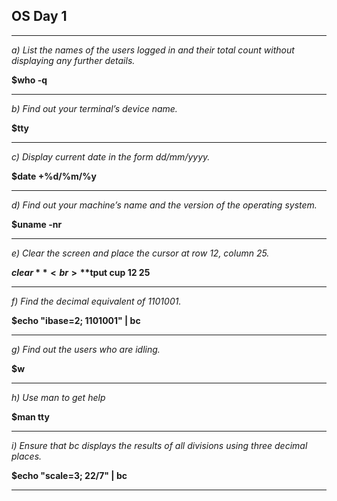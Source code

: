 ## OS Day 1

---

_a) List the names of the users logged in and their total count without displaying any further details._<br>

**$who -q**

---

_b) Find out your terminal’s device name._<br>

**$tty**

---

_c) Display current date in the form dd/mm/yyyy._<br>

**$date +%d/%m/%y**

---

_d) Find out your machine’s name and the version of the operating system._<br>

**$uname -nr**

---

_e) Clear the screen and place the cursor at row 12, column 25._<br>

**$clear** <br>
**$tput cup 12 25**

---

_f) Find the decimal equivalent of 1101001._ <br>

**$echo "ibase=2; 1101001" | bc**

---

_g) Find out the users who are idling._<br>

**$w**

---

_h) Use man to get help_<br>

**$man tty**

---

_i) Ensure that bc displays the results of all divisions using three decimal places._<br>

**$echo "scale=3; 22/7" | bc**

---
